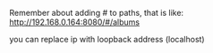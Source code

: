 Remember about adding # to paths, that is like:
http://192.168.0.164:8080/#/albums

you can replace ip with loopback address (localhost)